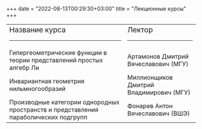 ﻿+++
date = "2022-08-13T00:29:30+03:00"
title = "Лекционные курсы"
+++

<table class="lectors">
   <col class="col-title">
   <col class="col-name">
<tr>
<td><big>Название курса</big>
<hr class="page-header-hr" /></td>
<td><big>Лектор</big>
<hr class="page-header-hr" /></td>
</tr>

<tr>
<td>Гипергеометрические функции в теории представлений простых алгебр Ли</td>
<td>Артамонов Дмитрий Вячеславович (МГУ)</td>
</tr>

<tr>
<!--<td>Инвариант Макар-Лиманова и автоморфизмы аффинных алгебраических многообразий</td>
<td>убков Александр Николаевич (Омский филиал Института математики имени С.Л. Соболева)</td>-->
</tr>

<tr>
<td>Инвариантная геометрия нильмногообразий</td>
<td>Миллионщиков Дмитрий Владимирович (МГУ)</td>
</tr>

<tr>
<td>Производные категории однородных пространств и представления параболических подгрупп</td>
<td>Фонарев Антон  Вячеславович (ВШЭ)</td>
</tr>

<tr>
<!--<td>Слоения, возникающие из конфигураций векторов, двойственность Гейла и момент-угол многообразия</td>
<td>Тарас Панов (МГУ/ВШЭ)</td>-->
</tr>

<tr>
<!--<td>Квадратичные формы и мотивы Чжоу</td>
<td>Виктор Петров (СПбГУ)</td>-->
</tr>
</table>
